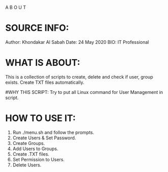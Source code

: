 A B O U T

# SOURCE INFO:
Author: Khondakar Al Sabah
Date: 24 May 2020
BIO: IT Professional

# WHAT IS ABOUT:
This is a collection of scripts to create, delete and check if user, group exists.
Create TXT files automatically.

#WHY THIS SCRIPT:
Try to put all Linux command for User Management in script.

# HOW TO USE IT:
1. Run ./menu.sh and follow the prompts.
2. Create Users & Set Password. 
3. Create Groups.
4. Add Users to Groups.
5. Create .TXT files.
6. Set Permission to Users.
7. Delete Users.

